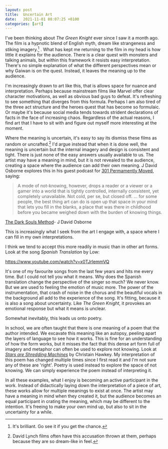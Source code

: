 ```yaml
---
layout: post
title:  Uncertain Art
date:   2021-11-01 08:07:25 +0100
categories: [art]
---
```


I've been thinking about *The Green Knight* ever since I saw it a month ago. The film is a hypnotic blend of English myth, dream like strangeness and stiking imagery.[^1] . What has kept me returning to the film in my head is how little it explains for the audience. There is a clear quest with monsters and talking animals, but within this framework it resists easy interpretation. There's no simple explanation of what the different perspectives mean or why Gaiwan is on the quest. Instead, it leaves the meaning up to the audience.
<!--more-->

I'm increasingly drawn to art like this, that is allows space for nuance and interpretation. Perhaps because mainstream films like Marvel offer clear character motivations, as well as obvious bad guys to defeat. It's refreshing to see something that diverges from this formula. Perhaps I am also tired of the three act structure and the heroes quest that has become so formulaic. Or maybe it's because social media tends towards strident declarations of facts in the face of increasing chaos. Regardless of the actual reasons, I find art that I have to sit with and figure out myself more interesting at the moment.

Where the meaning is uncertain, it's easy to say its dismiss these films as random or uncrafted.[^2] I'd argue instead that when it is done well, the meaning is uncertain but the internal imagery and design is consistent and tight. There is just none of the easy answers usually available to us. The artist may have a meaning in mind, but it is not revealed to the audience, creating a space where the audience can add their own meaning. J David Osborne explores this in his guest podcast for [301 Permamently Moved](https://permanentlymoved.libsyn.com/), saying:

> A mode of not-knowing, however, drops a reader or a viewer or a gamer into a world that is tightly controlled, internally consistent, yet completely unavailable. Not cold, per se, but closed off.
>...
> for some people, the best thing art can do is open up that space in your mind that lets you fill in the blanks, a place that was there in childhood before you became weighed down with the burden of knowing things.
<figcaption> <a href="https://brokenriverbooks.com/2021/06/12/301-transcript-06-12-21/">The Dark Souls Method</a>- J David Osborne</figcaption>

This is increasingly what I seek from the art I engage with, a space where I can fill in my own interpretations.

I think we tend to accept this more readily in music than in other art forms. Look at the song *Spanish Translation* by Low:

https://www.youtube.com/watch?v=x0TJrlemmVQ

It's one of my favourite songs from the last few years and hits me every time. But I could not tell you what it means. Why does the Spanish translation change the perspective of the singer so much? We never know. But we are used to feeling the emotion of music more. The power of the instrumentation, that crash of noise in the chorus and the beautiful vocals in the background all add to the experience of the song. It's fitting, because it is also a song about uncertainty. Like *The Green Knight*, it provokes an emotional response but what it means is unclear.

Somewhat inevitably, this leads us onto poetry.

In school, we are often taught that there is one meaning of a poem that the author intended. We excavate this meaning like an autopsy, peeling apart the layers of language to see how it works. This is fine for an understanding of how the form works, but it misses the fact that this dense art form full of imagery and metaphor can often be used to explore not knowing. Look at [*Stars are Shredding Machines*](https://pen.org/stars-are-shredding-machines%C2%9D-and-from-my-mothers-sleep/) by Christain Hawkey. My interpretation of this poem has changed multiple times since I first read it and I'm not sure any of these are 'right'. Poetry is used instead to explore the space of not knowing. We can simply experience the poem instead of interpreting it.

In all these examples, what I enjoy is becoming an active participant in the work. Instead of didactically laying down the interpretation of a piece of art, these works allow for multiple meanings to exist at once. The artist may have a meaning in mind when they created it, but the audience becomes an equal participant in crating the meaning, which may be different to the intention. It's freeing to make your own mind up, but also to sit in the uncertainty for a while.

[^1]: It's brilliant. Go see it if you get the chance.
[^2]: David Lynch films often have this accusation thrown at them, perhaps because they are so dream-like in feel.

